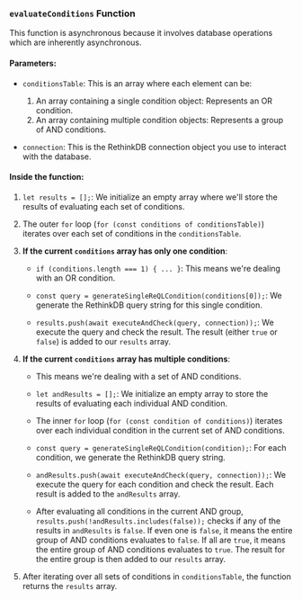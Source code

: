 

### `evaluateConditions` Function

This function is asynchronous because it involves database operations which are inherently asynchronous.

#### Parameters:

- `conditionsTable`: This is an array where each element can be:
    1. An array containing a single condition object: Represents an OR condition.
    2. An array containing multiple condition objects: Represents a group of AND conditions.

- `connection`: This is the RethinkDB connection object you use to interact with the database.

#### Inside the function:

1. `let results = [];`: We initialize an empty array where we'll store the results of evaluating each set of conditions.

2. The outer `for` loop (`for (const conditions of conditionsTable)`) iterates over each set of conditions in the `conditionsTable`.

3. **If the current `conditions` array has only one condition**:

    - `if (conditions.length === 1) { ... }`: This means we're dealing with an OR condition.
  
    - `const query = generateSingleReQLCondition(conditions[0]);`: We generate the RethinkDB query string for this single condition.

    - `results.push(await executeAndCheck(query, connection));`: We execute the query and check the result. The result (either `true` or `false`) is added to our `results` array.

4. **If the current `conditions` array has multiple conditions**:

    - This means we're dealing with a set of AND conditions.

    - `let andResults = [];`: We initialize an empty array to store the results of evaluating each individual AND condition.

    - The inner `for` loop (`for (const condition of conditions)`) iterates over each individual condition in the current set of AND conditions.

    - `const query = generateSingleReQLCondition(condition);`: For each condition, we generate the RethinkDB query string.

    - `andResults.push(await executeAndCheck(query, connection));`: We execute the query for each condition and check the result. Each result is added to the `andResults` array.

    - After evaluating all conditions in the current AND group, `results.push(!andResults.includes(false));` checks if any of the results in `andResults` is `false`. If even one is `false`, it means the entire group of AND conditions evaluates to `false`. If all are `true`, it means the entire group of AND conditions evaluates to `true`. The result for the entire group is then added to our `results` array.

5. After iterating over all sets of conditions in `conditionsTable`, the function returns the `results` array.


